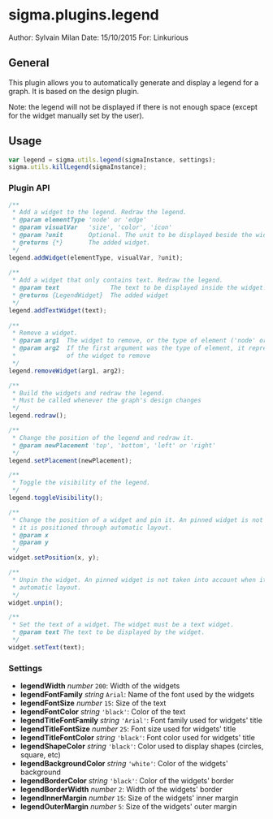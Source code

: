 # sigma.plugins.legend

Author: Sylvain Milan
Date: 15/10/2015
For: Linkurious

## General

This plugin allows you to automatically generate and display a legend for a graph. It is based on
the design plugin.

Note: the legend will not be displayed if there is not enough space (except for the widget manually set
by the user).

## Usage

```js
var legend = sigma.utils.legend(sigmaInstance, settings);
sigma.utils.killLegend(sigmaInstance);

```

### Plugin API

```js
/**
 * Add a widget to the legend. Redraw the legend.
 * @param elementType 'node' or 'edge'
 * @param visualVar   'size', 'color', 'icon'
 * @param ?unit       Optional. The unit to be displayed beside the widget's title
 * @returns {*}       The added widget.
 */
legend.addWidget(elementType, visualVar, ?unit);
  
/**
 * Add a widget that only contains text. Redraw the legend.
 * @param text              The text to be displayed inside the widget.
 * @returns {LegendWidget}  The added widget
 */
legend.addTextWidget(text);
 
/**
 * Remove a widget.
 * @param arg1  The widget to remove, or the type of element ('node' or 'edge')
 * @param arg2  If the first argument was the type of element, it represents the visual variable
 *              of the widget to remove
 */
legend.removeWidget(arg1, arg2);

/**
 * Build the widgets and redraw the legend.
 * Must be called whenever the graph's design changes
 */
legend.redraw();

/**
 * Change the position of the legend and redraw it.
 * @param newPlacement 'top', 'bottom', 'left' or 'right'
 */
legend.setPlacement(newPlacement);

/**
 * Toggle the visibility of the legend.
 */
legend.toggleVisibility();

/**
 * Change the position of a widget and pin it. An pinned widget is not taken into account when
 * it is positioned through automatic layout.
 * @param x
 * @param y
 */
widget.setPosition(x, y);

/**
 * Unpin the widget. An pinned widget is not taken into account when it is positioned through
 * automatic layout.
 */
widget.unpin();

/**
 * Set the text of a widget. The widget must be a text widget.
 * @param text The text to be displayed by the widget.
 */
widget.setText(text);
```

### Settings

* **legendWidth** *number* `200`: Width of the widgets
* **legendFontFamily** *string* `Arial`: Name of the font used by the widgets
* **legendFontSize** *number* `15`: Size of the text
* **legendFontColor** *string* `'black'`: Color of the text
* **legendTitleFontFamily** *string* `'Arial'`: Font family used for widgets' title
* **legendTitleFontSize** *number* `25`: Font size used for widgets' title
* **legendTitleFontColor** *string* `'black'`: Font color used for widgets' title
* **legendShapeColor** *string* `'black'`: Color used to display shapes (circles, square, etc)
* **legendBackgroundColor** *string* `'white'`: Color of the widgets' background
* **legendBorderColor** *string* `'black'`: Color of the widgets' border
* **legendBorderWidth** *number* `2`: Width of the widgets' border
* **legendInnerMargin** *number* `15`: Size of the widgets' inner margin
* **legendOuterMargin** *number* `5`: Size of the widgets' outer margin